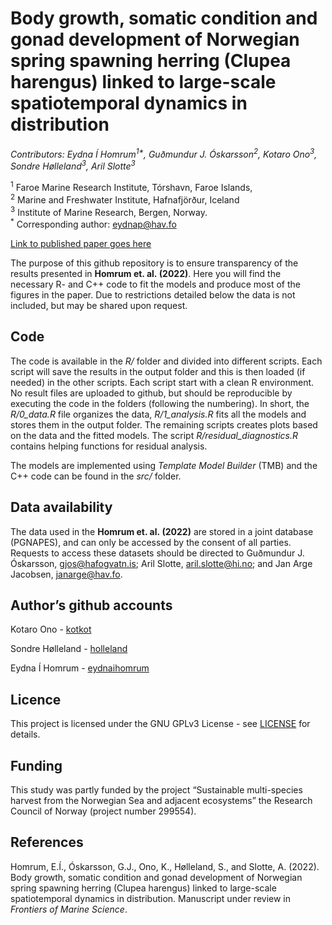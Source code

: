 Body growth, somatic condition and gonad development of Norwegian spring
spawning herring (Clupea harengus) linked to large-scale spatiotemporal
dynamics in distribution
================

*Contributors: Eydna Í Homrum<sup>1\*</sup>, Guðmundur J.
Óskarsson<sup>2</sup>, Kotaro Ono<sup>3</sup>, Sondre
Hølleland<sup>3</sup>, Aril Slotte<sup>3</sup>*

<sup>1</sup> Faroe Marine Research Institute, Tórshavn, Faroe Islands,
<br> <sup>2</sup> Marine and Freshwater Institute, Hafnafjörður, Iceland
<br> <sup>3</sup> Institute of Marine Research, Bergen, Norway.<br>
<sup>\*</sup> Corresponding author: <eydnap@hav.fo><br>

[Link to published paper goes
here](https://www.frontiersin.org/journals/marine-science)

The purpose of this github repository is to ensure transparency of the
results presented in **Homrum et. al. (2022)**. Here you will find the
necessary R- and C++ code to fit the models and produce most of the
figures in the paper. Due to restrictions detailed below the data is not
included, but may be shared upon request.

## Code

The code is available in the *R/* folder and divided into different
scripts. Each script will save the results in the output folder and this
is then loaded (if needed) in the other scripts. Each script start with
a clean R environment. No result files are uploaded to github, but
should be reproducible by executing the code in the folders (following
the numbering). In short, the *R/0\_data.R* file organizes the data,
*R/1\_analysis.R* fits all the models and stores them in the output
folder. The remaining scripts creates plots based on the data and the
fitted models. The script *R/residual\_diagnostics.R* contains helping
functions for residual analysis.

The models are implemented using *Template Model Builder* (TMB) and the
C++ code can be found in the *src/* folder.

## Data availability

The data used in the **Homrum et. al. (2022)** are stored in a joint
database (PGNAPES), and can only be accessed by the consent of all
parties. Requests to access these datasets should be directed to
Guðmundur J. Óskarsson, <gjos@hafogvatn.is>; Aril Slotte,
<aril.slotte@hi.no>; and Jan Arge Jacobsen,
[janarge@hav.fo](emailto:janarge@hav.fo).

## Author’s github accounts

Kotaro Ono - [kotkot](https://github.com/kotkot)

Sondre Hølleland - [holleland](https://github.com/holleland)

Eydna Í Homrum - [eydnaihomrum](https://github.com/eydnaihomrum)

## Licence

This project is licensed under the GNU GPLv3 License - see
[LICENSE](LICENSE) for details.

## Funding

This study was partly funded by the project “Sustainable multi-species
harvest from the Norwegian Sea and adjacent ecosystems” the Research
Council of Norway (project number 299554).

## References

Homrum, E.Í., Óskarsson, G.J., Ono, K., Hølleland, S., and Slotte, A.
(2022). Body growth, somatic condition and gonad development of
Norwegian spring spawning herring (Clupea harengus) linked to
large-scale spatiotemporal dynamics in distribution. Manuscript under
review in *Frontiers of Marine Science*.
